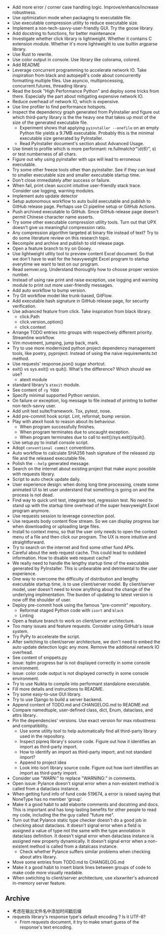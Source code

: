 - Add more error / corner case handling logic. Improve/enhance/increase robustness.
- Use optimization mode when packaging to executable file.
- Use executable compression utility to reduce executable size.
- Implement a non-tech-savvy-user-friendly GUI. Try the goose library.
- Add docstring to functions, for better maintenance
- Investigate whether click library is lightweight. Whether it contains C extension module. Whether it's more lightweight to use builtin argparse library.
- Use Rust to rewrite.
- Use color output in console. Use library like colorama, colored.
- Add README
- Leverage concurrent programming to accelerate network IO. Take inspiration from black and autopep8's code about concurrently formatting multiple files. Use asyncio, multiprocessing, concurrent.futures, threading library.
- Read the book "High Performance Python" and deploy some tricks from there. Especially the part about mitigating expensive network IO.
- Reduce overhead of network IO, which is expensive.
- Use line profiler to find performance hotspots.
- Inspect the dependency graph generated from PyInstaller and figure out which third-party library is the the heavy one that takes up most of the size of the generated executable file.
  - Experiment shows that applying `pyinstaller --onefile` on an empty Python file yields a 9.7MB executable. Probably this is the minimal executable size generated by PyInstaller.
  - Read PyInstaller document's section about Advanced Usage.
- Use timeit to profile which is more performant: re.fullmatch(r"\d{6}", s) or test numberness of all chars.
- Figure out why using pyinstaller with upx will lead to erroneous executable.
- Try some other freeze tools other than pyinstaller. See if they can lead to smaller executable size and smaller executable startup time.
- Don't close immediately after success or failure.
- When fail, print clean succint intuitive user-friendly stack trace. Consider use logging, warning modules.
- Implement auto update detector
- Setup autonomous workflow to auto build executable and publish to GitHub release page. Perhaps use CI pipeline setup or GitHub Actions.
- Push archived executable to GitHub. Since GitHub release page doesn't permit Chinese character name asserts.
- Try some other executable compression utility tools. Turn out that UPX doesn't give us meaningful compression ratio.
- Any compression algorithm targeted at binary file instead of text? Try to do some literature review on this research topic.
- Recompile and archive and publish to old release page.
- Open a feature branch to try on Gooey.
- Use lightweight utlity tool to preview content Excel document. So that we don't have to wait for the heavyweight Excel program to startup everytime we want to test on our program.
- Read semver.org. Understand thoroughly how to choose proper version number.
- Instead of using raw print and raise exception, use logging and warning module to print out more user-friendly messages.
- Add auto workflow to bump version.
- Try Git workflow model like trunk-based, GitFlow.
- Add executable hash signature in GitHub release page, for security verification.
- Use advanced feature from click. Take inspiration from black library.
  - click.Path
  - click.version_option()
  - click.context
- Arrange TODO entries into groups with respectively different priority. Streamline workflow.
- Vim movement, jumping, jump back, mark.
- Try to use more modernized python project dependency management tools, like poetry, pyproject. Instead of using the naive requirements.txt method.
- Use requests' response.json() sugar shortcut.
- exit() vs sys.exit() vs quit(). What's the difference? Which should we use?
  - atexit module
- standard library's `atexit` module.
- See content of `rg TODO`
- Specify minimal supported Python version.
- On failure or exception, log message to file instead of printing to bother non-tech-savvy user.
- Add unit test suite/framework. Tox, pytest, nose.
- Add pre-commit hook script. Lint, reformat, bump version.
- Play with atexit hook to reason about its behaviour.
  - When program successfully finishes.
  - When program terminates due to uncaught exception.
  - When program terminates due to call to exit()/sys.exit()/quit().
- Use setup.py to install console script.
- Adopt `conventional commit` conventions.
- Auto workflow to calculate SHA256 hash signature of the released zip file and the released executable file.
- Polish the `--help` generated message.
- Search on the internet about existing project that make async possible with requests library.
- Script to auto check update daily.
- User experience design: when doing long time processing, create some animated UI to let user understand that something is going on and the process is not dead.
- Find way to quick unit test, integrate test, regression test. No need to stand up with the startup time overhead of the super heavyweight Excel program anymore.
- Use requests session to leverage connection pool.
- Use requests body content flow stream. So we can display progress bar when downloading or uploading large files.
- Install to context menu, so that the user only needs to open the context menu of a file and then click our program. The UX is more intuitive and straightforward.
- Try to search on the internet and find some other fund APIs.
- Careful about the web request cache. This could lead to outdated information. How to disable web request cache?
- We really need to handle the lengthy startup time of the executable generated by PyInstaller. This is unbearable and detrimental to the user experience.
- One way to overcome the difficulty of distribution and lengthy executable startup time, is to use client/server model. By client/server model, user doesn't need to know anything about the change of the underlying implmentation. The burden of updating to latest version is now off the shoulder of user.
- Deploy pre-commit hook using the famous "pre-commit" repository.
  - Reformat staged Python code with `isort` and `black`
  - Linting
- Open a feature branch to work on client/server architecture.
- Too many issues and feature requests. Consider using GitHub's issue system.
- Try PyPy to accelerate the script.
- After switching to client/server architecture, we don't need to embed the auto update detection logic any more. Remove the additional network IO overhead.
- See content of snippets.py
- Issue: tqdm progress bar is not displayed correctly in some console environment.
- Issue: color code output is not displayed correctly in some console environment.
- Try to use Nuikta to compile into performant standalone executable.
- Fill more details and instructions to README.
- Try some easy-to-use GUI library.
- Try to use Django to build a server backend.
- Append content of TODO.md and CHANGELOG.md to README.md
- Compare namedtuple, user-defined class, dict, Enum, dataclass, and attrs library.
- Pin the dependencies' versions. Use exact version for max robustness and compatibility.
  - Use some utility tool to help automatically find all third-party library used in the repository.
  - Inspect pipreq library's source code. Figure out how it identifies an import as third-party import.
  - How to identify an import as third-party import, and not standard import?
  - Append to project idea
  - Look into isort library source code. Figure out how isort identifies an import as third-party import.
- Consider use "WARN:" to replace "WARNING:" in comments.
- Open issue: Pylance doesn't signal error when a non-existent method is called from a dataclass instance.
- When getting fund info of fund code 519674, a error is raised saying that NoneType has no member 'group'.
- Make it a good habit to add elaborte comments and docstring and docs. This is important and has long-lasting benefits for other people to read my code, including the the guy called "future me".
- Turn out that Pylance static type checker doesn't do a good job in checking about dataclass. It doesn't signal error when a field is assigned a value of type not the same with the type annotation in dataclass definition. It doesn't signal error when dataclass instance is assigned new property dynamically. It doesn't signal error when a non-existent method is called from a datalcass instance.
  - Check whether Pylance suffers similar problems when checking about attrs library.
- Move some entries from TODO.md to CHANGELOG.md
- Make it a good habit to insert blank lines between groups of code to make code more visually readable.
- When swtiching to client/server architecture, use xlsxwriter's advanced in-memory server feature.


## Archive

- 考虑在输出文件名中添加时间戳后缀
- requests library's response type's default encoding ? Is it UTF-8?
  - From requests document, it try to make smart guess of the response's text encoding.
